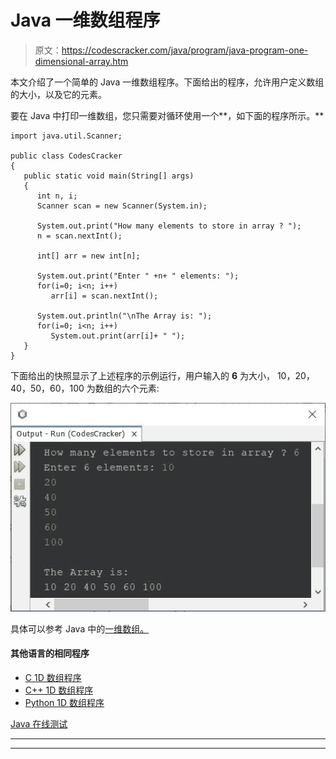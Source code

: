# Java 一维数组程序

> 原文：<https://codescracker.com/java/program/java-program-one-dimensional-array.htm>

本文介绍了一个简单的 Java 一维数组程序。下面给出的程序，允许用户定义数组的大小，以及它的元素。

要在 Java 中打印一维数组，您只需要对循环使用一个**，如下面的程序所示。**

```
import java.util.Scanner;

public class CodesCracker
{
   public static void main(String[] args)
   {
      int n, i;
      Scanner scan = new Scanner(System.in);

      System.out.print("How many elements to store in array ? ");
      n = scan.nextInt();

      int[] arr = new int[n];

      System.out.print("Enter " +n+ " elements: ");
      for(i=0; i<n; i++)
         arr[i] = scan.nextInt();

      System.out.println("\nThe Array is: ");
      for(i=0; i<n; i++)
         System.out.print(arr[i]+ " ");
   }
}
```

下面给出的快照显示了上述程序的示例运行，用户输入的 **6** 为大小， 10，20，40，50，60，100 为数组的六个元素:

![java program one dimensional array](img/f55e8a01eb248a2060ae45166af9789f.png)

具体可以参考 Java 中的[一维数组。](/java/java-one-dimensional-arrays.htm)

#### 其他语言的相同程序

*   [C 1D 数组程序](/c/program/c-program-one-dimensional-array.htm)
*   [C++ 1D 数组程序](/cpp/program/cpp-program-one-dimensional-array.htm)
*   [Python 1D 数组程序](/python/program/python-program-one-dimensional-array.htm)

[Java 在线测试](/exam/showtest.php?subid=1)

* * *

* * *